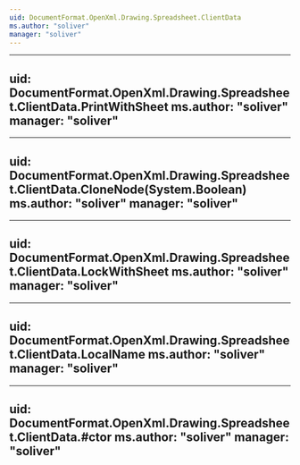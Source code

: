 ```yaml
---
uid: DocumentFormat.OpenXml.Drawing.Spreadsheet.ClientData
ms.author: "soliver"
manager: "soliver"
---
```


---
uid: DocumentFormat.OpenXml.Drawing.Spreadsheet.ClientData.PrintWithSheet
ms.author: "soliver"
manager: "soliver"
---

---
uid: DocumentFormat.OpenXml.Drawing.Spreadsheet.ClientData.CloneNode(System.Boolean)
ms.author: "soliver"
manager: "soliver"
---

---
uid: DocumentFormat.OpenXml.Drawing.Spreadsheet.ClientData.LockWithSheet
ms.author: "soliver"
manager: "soliver"
---

---
uid: DocumentFormat.OpenXml.Drawing.Spreadsheet.ClientData.LocalName
ms.author: "soliver"
manager: "soliver"
---

---
uid: DocumentFormat.OpenXml.Drawing.Spreadsheet.ClientData.#ctor
ms.author: "soliver"
manager: "soliver"
---
